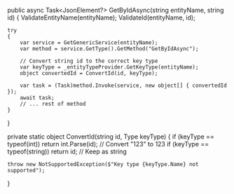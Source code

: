 public async Task<JsonElement?> GetByIdAsync(string entityName, string id)
{
    ValidateEntityName(entityName);
    ValidateId(entityName, id);

    try
    {
        var service = GetGenericService(entityName);
        var method = service.GetType().GetMethod("GetByIdAsync");
        
        // Convert string id to the correct key type
        var keyType = _entityTypeProvider.GetKeyType(entityName);
        object convertedId = ConvertId(id, keyType);
        
        var task = (Task)method.Invoke(service, new object[] { convertedId });
        await task;
        // ... rest of method
    }
}

private static object ConvertId(string id, Type keyType)
{
    if (keyType == typeof(int))
        return int.Parse(id);  // Convert "123" to 123
    if (keyType == typeof(string))
        return id;             // Keep as string
    
    throw new NotSupportedException($"Key type {keyType.Name} not supported");
}